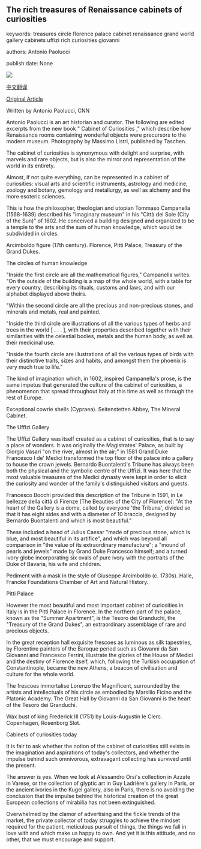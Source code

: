 ## The rich treasures of Renaissance cabinets of curiosities

keywords: treasures circle florence palace cabinet renaissance grand world gallery cabinets uffizi rich curiosities giovanni

authors: Antonio Paolucci

publish date: None

![](https://cdn.cnn.com/cnnnext/dam/assets/200331173533-12-cabinet-of-curiosities-super-tease.jpg)

[中文翻译](The%20rich%20treasures%20of%20Renaissance%20cabinets%20of%20curiosities_zh.md)

[Original Article](https://edition.cnn.com/style/article/cabinet-of-curiosities-book/index.html)

Written by Antonio Paolucci, CNN

Antonio Paolucci is an art historian and curator. The following are edited excerpts from the new book " Cabinet of Curiosities ," which describe how Renaissance rooms containing wonderful objects were precursors to the modern museum. Photography by Massimo Listri, published by Taschen.

The cabinet of curiosities is synonymous with delight and surprise, with marvels and rare objects, but is also the mirror and representation of the world in its entirety.

Almost, if not quite everything, can be represented in a cabinet of curiosities: visual arts and scientific instruments, astrology and medicine, zoology and botany, gemology and metallurgy, as well as alchemy and the more esoteric sciences.

This is how the philosopher, theologian and utopian Tommaso Campanella (1568-1639) described his "imaginary museum" in his "Città del Sole (City of the Sun)" of 1602. He conceived a building designed and organized to be a temple to the arts and the sum of human knowledge, which would be subdivided in circles.

Arcimboldo figure (17th century). Florence, Pitti Palace, Treasury of the Grand Dukes.

The circles of human knowledge

"Inside the first circle are all the mathematical figures," Campanella writes. "On the outside of the building is a map of the whole world, with a table for every country, describing its rituals, customs and laws, and with our alphabet displayed above theirs.

"Within the second circle are all the precious and non-precious stones, and minerals and metals, real and painted.

"Inside the third circle are illustrations of all the various types of herbs and trees in the world [ . . . ], with their properties described together with their similarities with the celestial bodies, metals and the human body, as well as their medicinal use.

"Inside the fourth circle are illustrations of all the various types of birds with their distinctive traits, sizes and habits, and amongst them the phoenix is very much true to life."

The kind of imagination which, in 1602, inspired Campanella's prose, is the same impetus that generated the culture of the cabinet of curiosities, a phenomenon that spread throughout Italy at this time as well as through the rest of Europe.

Exceptional cowrie shells (Cypraea). Seitenstetten Abbey, The Mineral Cabinet.

The Uffizi Gallery

The Uffizi Gallery was itself created as a cabinet of curiosities, that is to say a place of wonders. It was originally the Magistrates' Palace, as built by Giorgio Vasari "on the river, almost in the air;" in 1581 Grand Duke Francesco I de' Medici transformed the top floor of the palace into a gallery to house the crown jewels. Bernardo Buontalenti's Tribune has always been both the physical and the symbolic centre of the Uffizi. It was here that the most valuable treasures of the Medici dynasty were kept in order to elicit the curiosity and wonder of the family's distinguished visitors and guests.

Francesco Bocchi provided this description of the Tribune in 1591, in Le bellezze della città di Firenze (The Beauties of the City of Florence): "At the heart of the Gallery is a dome, called by everyone 'the Tribuna', divided so that it has eight sides and with a diameter of 10 braccia, designed by Bernardo Buontalenti and which is most beautiful."

These included a head of Julius Caesar "made of precious stone, which is blue, and most beautiful in its artifice", and which was beyond all comparison in "the value of its extraordinary manufacture"; a "mound of pearls and jewels" made by Grand Duke Francesco himself; and a turned ivory globe incorporating six ovals of pure ivory with the portraits of the Duke of Bavaria, his wife and children.

Pediment with a mask in the style of Giuseppe Arcimboldo (c. 1730s). Halle, Francke Foundations Chamber of Art and Natural History.

Pitti Palace

However the most beautiful and most important cabinet of curiosities in Italy is in the Pitti Palace in Florence. In the northern part of the palace, known as the "Summer Apartment", is the Tesoro dei Granduchi, the "Treasury of the Grand Dukes", an extraordinary assemblage of rare and precious objects.

In the great reception hall exquisite frescoes as luminous as silk tapestries, by Florentine painters of the Baroque period such as Giovanni da San Giovanni and Francesco Ferrini, illustrate the glories of the House of Medici and the destiny of Florence itself, which, following the Turkish occupation of Constantinople, became the new Athens, a beacon of civilisation and culture for the whole world.

The frescoes immortalise Lorenzo the Magnificent, surrounded by the artists and intellectuals of his circle as embodied by Marsilio Ficino and the Platonic Academy. The Great Hall by Giovanni da San Giovanni is the heart of the Tesoro dei Granduchi.

Wax bust of king Frederick III (1751) by Louis-Augustin le Clerc. Copenhagen, Rosenborg Slot.

Cabinets of curiosities today

It is fair to ask whether the notion of the cabinet of curiosities still exists in the imagination and aspirations of today's collectors, and whether the impulse behind such omnivorous, extravagant collecting has survived until the present.

The answer is yes. When we look at Alessandro Orsi's collection in Azzate in Varese, or the collection of glyptic art in Guy Ladrière's gallery in Paris, or the ancient ivories in the Kugel gallery, also in Paris, there is no avoiding the conclusion that the impulse behind the historical creation of the great European collections of mirabilia has not been extinguished.

Overwhelmed by the clamor of advertising and the fickle trends of the market, the private collector of today struggles to achieve the mindset required for the patient, meticulous pursuit of things, the things we fall in love with and which make us happy to own. And yet it is this attitude, and no other, that we must encourage and support.
